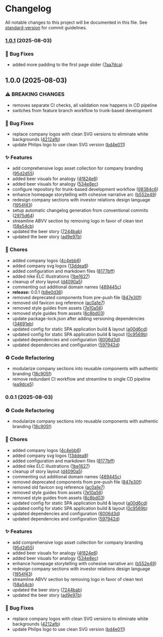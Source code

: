 # Changelog

All notable changes to this project will be documented in this file. See [standard-version](https://github.com/conventional-changelog/standard-version) for commit guidelines.

### [1.0.1](https://github.com/romdj/zerotoone.solutions/compare/v1.0.0...v1.0.1) (2025-08-03)


### 🐛 Bug Fixes

* added more padding to the first page slider ([7aa7dca](https://github.com/romdj/zerotoone.solutions/commit/7aa7dca823c666df8650a5a29f16a05b4d376a32))

## 1.0.0 (2025-08-03)


### ⚠ BREAKING CHANGES

* removes separate CI checks, all validation now happens in CD pipeline
* switches from feature branch workflow to trunk-based development

### 🐛 Bug Fixes

* replace company logos with clean SVG versions to eliminate white backgrounds ([4212afb](https://github.com/romdj/zerotoone.solutions/commit/4212afb9821ba6ef7c414ed09bb09e8668311d40))
* update Philips logo to use clean SVG version ([bd4e011](https://github.com/romdj/zerotoone.solutions/commit/bd4e011fa3ec8fad0ad51e27ea79b4eb8653e5f2))


### ✨ Features

* add comprehensive logo asset collection for company branding ([95d2d55](https://github.com/romdj/zerotoone.solutions/commit/95d2d5554120c7935e10949564449dc42ead3312))
* added beer visuals for analogy ([4f824e6](https://github.com/romdj/zerotoone.solutions/commit/4f824e61edf66917adc455b0d5a8d865942f7110))
* added beer visuals for analogy ([534e8ec](https://github.com/romdj/zerotoone.solutions/commit/534e8ece1d64aa8d84a74c5a2c78fd8163b1c70c))
* configure repository for trunk-based development workflow ([98384c6](https://github.com/romdj/zerotoone.solutions/commit/98384c6712faa4e9af891e16d5c6b6eae87e308c))
* enhance homepage storytelling with cohesive narrative arc ([b552e49](https://github.com/romdj/zerotoone.solutions/commit/b552e49b5b05cdb30e5cbae197486c457dd8164f))
* redesign company sections with investor relations design language ([1954f43](https://github.com/romdj/zerotoone.solutions/commit/1954f43b27a4bbd8ea0a30f182145de51d89d090))
* setup automatic changelog generation from conventional commits ([2975d64](https://github.com/romdj/zerotoone.solutions/commit/2975d6489f1721df42771d02ef00921e11bd2ba6))
* streamline ABVV section by removing logo in favor of clean text ([58a54cb](https://github.com/romdj/zerotoone.solutions/commit/58a54cbe3d1b0d2de36633d9cf33a7950a403ccc))
* updated the beer story ([7244bab](https://github.com/romdj/zerotoone.solutions/commit/7244bab66cadb021a4221cf25842a900ea496cbf))
* updated the beer story ([ad9e97b](https://github.com/romdj/zerotoone.solutions/commit/ad9e97beae9b1b8667805df53129ef350694a6e2))


### 🔧 Chores

* added company logos ([4c4ebb6](https://github.com/romdj/zerotoone.solutions/commit/4c4ebb6a88c322b5e1bc3fc74181360059eeb4c0))
* added company svg logos ([13ddea8](https://github.com/romdj/zerotoone.solutions/commit/13ddea802be1506af616d53a69329f6a20f6a90d))
* added configuration and markdown files ([8177bff](https://github.com/romdj/zerotoone.solutions/commit/8177bff15bb272efc5a2928c915df7c074ca5ee0))
* added nike ELC illustrations ([1be1627](https://github.com/romdj/zerotoone.solutions/commit/1be1627e658ec79c9831836e63f7305d179d1c80))
* cleanup of story layout ([d4090a5](https://github.com/romdj/zerotoone.solutions/commit/d4090a58e254847bc77ea8cc2d1c314ccea4b047))
* commenting out additional domain names ([489445c](https://github.com/romdj/zerotoone.solutions/commit/489445c4ec12bff7b616d25e73ff5b876a946995))
* **release:** 0.0.1 ([b8e0d36](https://github.com/romdj/zerotoone.solutions/commit/b8e0d36b6168c31ae9a60a5cbd22954befb51e4a))
* removed deprecated components from pre-push file ([847e30f](https://github.com/romdj/zerotoone.solutions/commit/847e30fb33298ae085c0a3d4f223862f9dcc4b27))
* removed old favicon svg reference ([ac0a1e7](https://github.com/romdj/zerotoone.solutions/commit/ac0a1e792654b341b7c2b71d35fb6f301fa1f206))
* removed style guides from assets ([7e10a56](https://github.com/romdj/zerotoone.solutions/commit/7e10a56b274c08bfec32ae56f14b204de8ff54ac))
* removed style guides from assets ([6c8bd03](https://github.com/romdj/zerotoone.solutions/commit/6c8bd03c4561841003089a9550271d54fdac2abe))
* update package-lock.json after adding versioning dependencies ([34691eb](https://github.com/romdj/zerotoone.solutions/commit/34691ebb06ffce3b73fde24912b6cb7c13f14773))
* updated config for static SPA application build & layout ([a00d6cd](https://github.com/romdj/zerotoone.solutions/commit/a00d6cd884d0344d14edca4a4df8d4da362d8d36))
* updated config for static SPA application build & layout ([0c9569b](https://github.com/romdj/zerotoone.solutions/commit/0c9569b071d774d77436b71243c6cda4291b0b58))
* updated dependencies and configuration ([6006d3d](https://github.com/romdj/zerotoone.solutions/commit/6006d3d70062b2fa8f80d1adb2cb3b50d972908a))
* updated dependencies and configuration ([597942d](https://github.com/romdj/zerotoone.solutions/commit/597942d54517b77f933105d44f9238a5cf36a616))


### ♻️ Code Refactoring

* modularize company sections into reusable components with authentic branding ([18c905f](https://github.com/romdj/zerotoone.solutions/commit/18c905fdc2222789710fd19a33831c1d0f08a47b))
* remove redundant CI workflow and streamline to single CD pipeline ([ea9dce5](https://github.com/romdj/zerotoone.solutions/commit/ea9dce508af22acde417649151d4d13290d058f3))

### 0.0.1 (2025-08-03)


### ♻️ Code Refactoring

* modularize company sections into reusable components with authentic branding ([18c905f](https://github.com/romdj/zerotoone.solutions/commit/18c905fdc2222789710fd19a33831c1d0f08a47b))


### 🔧 Chores

* added company logos ([4c4ebb6](https://github.com/romdj/zerotoone.solutions/commit/4c4ebb6a88c322b5e1bc3fc74181360059eeb4c0))
* added company svg logos ([13ddea8](https://github.com/romdj/zerotoone.solutions/commit/13ddea802be1506af616d53a69329f6a20f6a90d))
* added configuration and markdown files ([8177bff](https://github.com/romdj/zerotoone.solutions/commit/8177bff15bb272efc5a2928c915df7c074ca5ee0))
* added nike ELC illustrations ([1be1627](https://github.com/romdj/zerotoone.solutions/commit/1be1627e658ec79c9831836e63f7305d179d1c80))
* cleanup of story layout ([d4090a5](https://github.com/romdj/zerotoone.solutions/commit/d4090a58e254847bc77ea8cc2d1c314ccea4b047))
* commenting out additional domain names ([489445c](https://github.com/romdj/zerotoone.solutions/commit/489445c4ec12bff7b616d25e73ff5b876a946995))
* removed deprecated components from pre-push file ([847e30f](https://github.com/romdj/zerotoone.solutions/commit/847e30fb33298ae085c0a3d4f223862f9dcc4b27))
* removed old favicon svg reference ([ac0a1e7](https://github.com/romdj/zerotoone.solutions/commit/ac0a1e792654b341b7c2b71d35fb6f301fa1f206))
* removed style guides from assets ([7e10a56](https://github.com/romdj/zerotoone.solutions/commit/7e10a56b274c08bfec32ae56f14b204de8ff54ac))
* removed style guides from assets ([6c8bd03](https://github.com/romdj/zerotoone.solutions/commit/6c8bd03c4561841003089a9550271d54fdac2abe))
* updated config for static SPA application build & layout ([a00d6cd](https://github.com/romdj/zerotoone.solutions/commit/a00d6cd884d0344d14edca4a4df8d4da362d8d36))
* updated config for static SPA application build & layout ([0c9569b](https://github.com/romdj/zerotoone.solutions/commit/0c9569b071d774d77436b71243c6cda4291b0b58))
* updated dependencies and configuration ([6006d3d](https://github.com/romdj/zerotoone.solutions/commit/6006d3d70062b2fa8f80d1adb2cb3b50d972908a))
* updated dependencies and configuration ([597942d](https://github.com/romdj/zerotoone.solutions/commit/597942d54517b77f933105d44f9238a5cf36a616))


### ✨ Features

* add comprehensive logo asset collection for company branding ([95d2d55](https://github.com/romdj/zerotoone.solutions/commit/95d2d5554120c7935e10949564449dc42ead3312))
* added beer visuals for analogy ([4f824e6](https://github.com/romdj/zerotoone.solutions/commit/4f824e61edf66917adc455b0d5a8d865942f7110))
* added beer visuals for analogy ([534e8ec](https://github.com/romdj/zerotoone.solutions/commit/534e8ece1d64aa8d84a74c5a2c78fd8163b1c70c))
* enhance homepage storytelling with cohesive narrative arc ([b552e49](https://github.com/romdj/zerotoone.solutions/commit/b552e49b5b05cdb30e5cbae197486c457dd8164f))
* redesign company sections with investor relations design language ([1954f43](https://github.com/romdj/zerotoone.solutions/commit/1954f43b27a4bbd8ea0a30f182145de51d89d090))
* streamline ABVV section by removing logo in favor of clean text ([58a54cb](https://github.com/romdj/zerotoone.solutions/commit/58a54cbe3d1b0d2de36633d9cf33a7950a403ccc))
* updated the beer story ([7244bab](https://github.com/romdj/zerotoone.solutions/commit/7244bab66cadb021a4221cf25842a900ea496cbf))
* updated the beer story ([ad9e97b](https://github.com/romdj/zerotoone.solutions/commit/ad9e97beae9b1b8667805df53129ef350694a6e2))


### 🐛 Bug Fixes

* replace company logos with clean SVG versions to eliminate white backgrounds ([4212afb](https://github.com/romdj/zerotoone.solutions/commit/4212afb9821ba6ef7c414ed09bb09e8668311d40))
* update Philips logo to use clean SVG version ([bd4e011](https://github.com/romdj/zerotoone.solutions/commit/bd4e011fa3ec8fad0ad51e27ea79b4eb8653e5f2))
